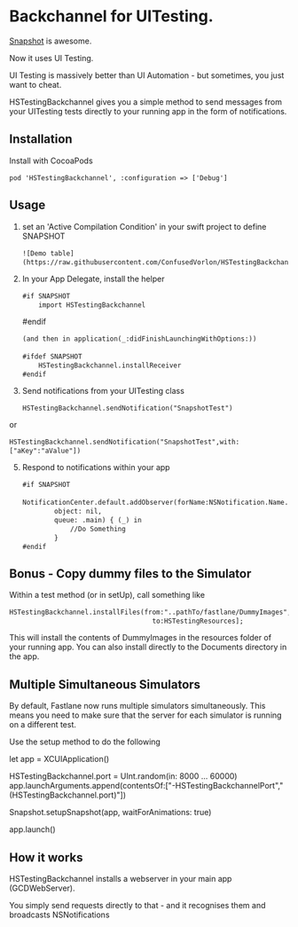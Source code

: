 
# Backchannel for UITesting.

[Snapshot][1] is awesome. 

Now it uses UI Testing.

UI Testing is massively better than UI Automation - but sometimes, you just want to cheat.

HSTestingBackchannel gives you a simple method to send messages from your UITesting tests directly to your running app in the form of notifications.

## Installation

Install with CocoaPods

    pod 'HSTestingBackchannel', :configuration => ['Debug']

## Usage

 1. set an 'Active Compilation Condition' in your swift project to define SNAPSHOT

        ![Demo table](https://raw.githubusercontent.com/ConfusedVorlon/HSTestingBackchannel/master/Images/compilation.jpg)

 2. In your App Delegate, install the
    helper

        #if SNAPSHOT
			import HSTestingBackchannel
	#endif

        (and then in application(_:didFinishLaunchingWithOptions:))

        #ifdef SNAPSHOT
            HSTestingBackchannel.installReceiver
        #endif

 3. Send notifications from your UITesting class


        HSTestingBackchannel.sendNotification("SnapshotTest")

or

    HSTestingBackchannel.sendNotification("SnapshotTest",with: ["aKey":"aValue"])

 5. Respond to notifications within your app

        #if SNAPSHOT
                NotificationCenter.default.addObserver(forName:NSNotification.Name.init("SnapshotTest"),
                object: nil,
                queue: .main) { (_) in
                    //Do Something
                }  
        #endif


## Bonus -  Copy dummy files to the Simulator

Within a test method (or in setUp), call something like

	HSTestingBackchannel.installFiles(from:"..pathTo/fastlane/DummyImages",
                                        to:HSTestingResources];


This will install the contents of DummyImages in the resources folder of your running app.
You can also install directly to the Documents directory in the app.

## Multiple Simultaneous Simulators

By default, Fastlane now runs multiple simulators simultaneously. This means you need to make sure that the server for each simulator is running on a different test.

Use the setup method to do the following

let app = XCUIApplication()

HSTestingBackchannel.port = UInt.random(in: 8000 ... 60000)
app.launchArguments.append(contentsOf:["-HSTestingBackchannelPort","\(HSTestingBackchannel.port)"])

Snapshot.setupSnapshot(app, waitForAnimations: true)

app.launch()

## How it works

HSTestingBackchannel installs a webserver in your main app (GCDWebServer). 

You simply send requests directly to that - and it recognises them and broadcasts NSNotifications


  [1]: https://github.com/KrauseFx/snapshot
  [2]: https://github.com/fastlane/snapshot/issues/241
